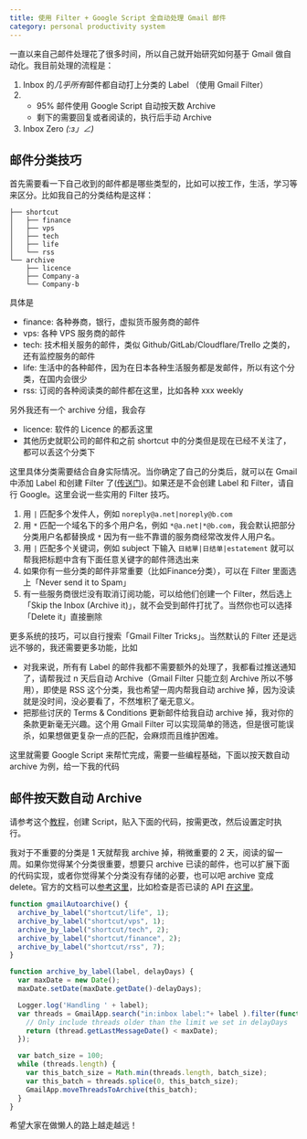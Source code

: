 ```yaml
---
title: 使用 Filter + Google Script 全自动处理 Gmail 邮件
category: personal productivity system
---
```


一直以来自己邮件处理花了很多时间，所以自己就开始研究如何基于 Gmail 做自动化。我目前处理的流程是：

1. Inbox 的*几乎所有*邮件都自动打上分类的 Label （使用 Gmail Filter）
2. - 95% 邮件使用 Google Script 自动按天数 Archive
   - 剩下的需要回复或者阅读的，执行后手动 Archive
3. Inbox Zero _(:з」∠)_

## 邮件分类技巧

首先需要看一下自己收到的邮件都是哪些类型的，比如可以按工作，生活，学习等来区分。比如我自己的分类结构是这样：

```
├── shortcut
│   ├── finance
│   ├── vps
│   ├── tech
│   ├── life
│   └── rss
└── archive
    ├── licence
    ├── Company-a
    └── Company-b
```

具体是
- finance: 各种券商，银行，虚拟货币服务商的邮件
- vps: 各种 VPS 服务商的邮件
- tech: 技术相关服务的邮件，类似 Github/GitLab/Cloudflare/Trello 之类的，还有监控服务的邮件
- life: 生活中的各种邮件，因为在日本各种生活服务都是发邮件，所以有这个分类，在国内会很少
- rss: 订阅的各种阅读类的邮件都在这里，比如各种 xxx weekly

另外我还有一个 archive 分组，我会存
- licence: 软件的 Licence 的都丢这里
- 其他历史就职公司的邮件和之前 shortcut 中的分类但是现在已经不关注了，都可以丢这个分类下

这里具体分类需要结合自身实际情况。当你确定了自己的分类后，就可以在 Gmail 中添加 Label 和创建 Filter 了([传送门](https://support.google.com/a/users/answer/9308833))。如果还是不会创建 Label 和 Filter，请自行 Google。这里会说一些实用的 Filter 技巧。

1. 用 `|` 匹配多个发件人，例如 `noreply@a.net|noreply@b.com`
2. 用 `*` 匹配一个域名下的多个用户名，例如 `*@a.net|*@b.com`，我会默认把部分分类用户名都替换成 `*` 因为有一些不靠谱的服务商经常改发件人用户名。
3. 用 `|` 匹配多个关键词，例如 subject 下输入 `日結單|日结单|estatement` 就可以帮我把标题中含有下面任意关键字的邮件筛选出来
4. 如果你有一些分类的邮件非常重要（比如Finance分类），可以在 Filter 里面选上「Never send it to Spam」
5. 有一些服务商很烂没有取消订阅功能，可以给他们创建一个 Filter，然后选上「Skip the Inbox (Archive it)」，就不会受到邮件打扰了。当然你也可以选择 「Delete it」直接删除

更多系统的技巧，可以自行搜索「Gmail Filter Tricks」。当然默认的 Filter 还是远远不够的，我还需要更多功能，比如
- 对我来说，所有有 Label 的邮件我都不需要额外的处理了，我都看过推送通知了，请帮我过 n 天后自动 Archive（Gmail Filter 只能立刻 Archive 所以不够用），即使是 RSS 这个分类，我也希望一周内帮我自动 archive 掉，因为没读就是没时间，没必要看了，不然堆积了毫无意义。
- 把那些讨厌的 Terms & Conditions 更新邮件给我自动 archive 掉，我对你的条款更新毫无兴趣。这个用 Gmail Filter 可以实现简单的筛选，但是很可能误杀，如果想做更复杂一点的匹配，会麻烦而且维护困难。

这里就需要 Google Script 来帮忙完成，需要一些编程基础，下面以按天数自动 archive 为例，给一下我的代码

## 邮件按天数自动 Archive

请参考这个[教程](https://medium.com/@fw3d/auto-archive-emails-in-gmail-after-2-days-1ebf0e076b1c)，创建 Script，贴入下面的代码，按需更改，然后设置定时执行。

我对于不重要的分类是 1 天就帮我 archive 掉，稍微重要的 2 天，阅读的留一周。如果你觉得某个分类很重要，想要只 archive 已读的邮件，也可以扩展下面的代码实现，或者你觉得某个分类没有存储的必要，也可以吧 archive 变成 delete。官方的文档可以[参考这里](https://developers.google.com/apps-script/reference/gmail)，比如检查是否已读的 API [在这里](https://developers.google.com/apps-script/reference/gmail/gmail-thread#isUnread())。


```javascript
function gmailAutoarchive() {
  archive_by_label("shortcut/life", 1);
  archive_by_label("shortcut/vps", 1);
  archive_by_label("shortcut/tech", 2);
  archive_by_label("shortcut/finance", 2);
  archive_by_label("shortcut/rss", 7);
}

function archive_by_label(label, delayDays) {
  var maxDate = new Date();
  maxDate.setDate(maxDate.getDate()-delayDays);

  Logger.log('Handling ' + label);
  var threads = GmailApp.search("in:inbox label:"+ label ).filter(function(thread) {
    // Only include threads older than the limit we set in delayDays
    return (thread.getLastMessageDate() < maxDate);
  });

  var batch_size = 100;
  while (threads.length) {
    var this_batch_size = Math.min(threads.length, batch_size);
    var this_batch = threads.splice(0, this_batch_size);
    GmailApp.moveThreadsToArchive(this_batch);
  }
}
```

希望大家在做懒人的路上越走越远！
